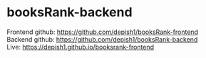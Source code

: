 # booksRank-backend  

Frontend github: https://github.com/depish1/booksRank-frontend  
Backend github: https://github.com/depish1/booksRank-backend  
Live: https://depish1.github.io/booksrank-frontend  
